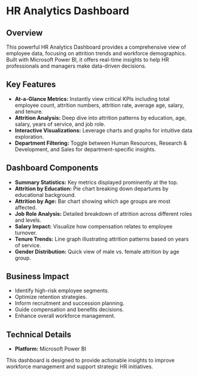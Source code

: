 # HR Analytics Dashboard

## Overview

This powerful HR Analytics Dashboard provides a comprehensive view of employee data, focusing on attrition trends and workforce demographics. Built with Microsoft Power BI, it offers real-time insights to help HR professionals and managers make data-driven decisions.

## Key Features

- **At-a-Glance Metrics:** Instantly view critical KPIs including total employee count, attrition numbers, attrition rate, average age, salary, and tenure.
- **Attrition Analysis:** Deep dive into attrition patterns by education, age, salary, years of service, and job role.
- **Interactive Visualizations:** Leverage charts and graphs for intuitive data exploration.
- **Department Filtering:** Toggle between Human Resources, Research & Development, and Sales for department-specific insights.

## Dashboard Components

- **Summary Statistics:** Key metrics displayed prominently at the top.
- **Attrition by Education:** Pie chart breaking down departures by educational background.
- **Attrition by Age:** Bar chart showing which age groups are most affected.
- **Job Role Analysis:** Detailed breakdown of attrition across different roles and levels.
- **Salary Impact:** Visualize how compensation relates to employee turnover.
- **Tenure Trends:** Line graph illustrating attrition patterns based on years of service.
- **Gender Distribution:** Quick view of male vs. female attrition by age group.

## Business Impact

- Identify high-risk employee segments.
- Optimize retention strategies.
- Inform recruitment and succession planning.
- Guide compensation and benefits decisions.
- Enhance overall workforce management.

## Technical Details

- **Platform:** Microsoft Power BI

This dashboard is designed to provide actionable insights to improve workforce management and support strategic HR initiatives.
